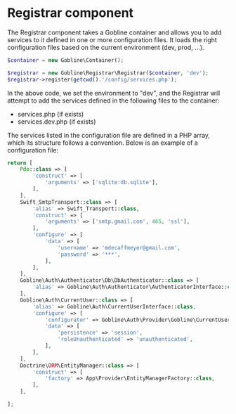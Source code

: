 # Registrar component

The Registrar component takes a Gobline container and allows you to add services to it defined in one or more configuration files.
It loads the right configuration files based on the current environment (dev, prod, ...).

```php
$container = new Gobline\Container();

$registrar = new Gobline\Registrar\Registrar($container, 'dev');
$registrar->register(getcwd().'/config/services.php');
```

In the above code, we set the environment to "dev", and the Registrar will attempt to add the services defined in the following files to the container:
* services.php (if exists)
* services.dev.php (if exists)

The services listed in the configuration file are defined in a PHP array, which its structure follows a convention.
Below is an example of a configuration file:

```php
return [
    Pdo::class => [
        'construct' => [
            'arguments' => ['sqlite:db.sqlite'],
        ],
    ],
    Swift_SmtpTransport::class => [
        'alias' => Swift_Transport::class,
        'construct' => [
            'arguments' => ['smtp.gmail.com', 465, 'ssl'],
        ],
        'configure' => [
            'data' => [
                'username' => 'mdecaffmeyer@gmail.com',
                'password' => '***',
            ],
        ],
    ],
    Gobline\Auth\Authenticator\Db\DbAuthenticator::class => [
        'alias' => Gobline\Auth\Authenticator\AuthenticatorInterface::class,
    ],
    Gobline\Auth\CurrentUser::class => [
        'alias' => Gobline\Auth\CurrentUserInterface::class,
        'configure' => [
            'configurator' => Gobline\Auth\Provider\Gobline\CurrentUserConfigurator::class,
            'data' => [
                'persistence' => 'session',
                'roleUnauthenticated' => 'unauthenticated',
            ],
        ],
    ],
    Doctrine\ORM\EntityManager::class => [
        'construct' => [
            'factory' => App\Provider\EntityManagerFactory::class,
        ],
    ],

];
```
